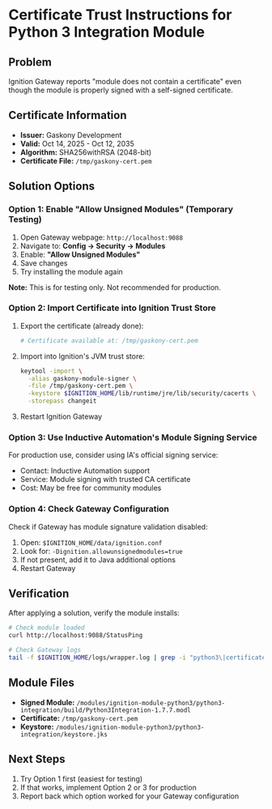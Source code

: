 # Certificate Trust Instructions for Python 3 Integration Module

## Problem
Ignition Gateway reports "module does not contain a certificate" even though the module is properly signed with a self-signed certificate.

## Certificate Information
- **Issuer:** Gaskony Development
- **Valid:** Oct 14, 2025 - Oct 12, 2035
- **Algorithm:** SHA256withRSA (2048-bit)
- **Certificate File:** `/tmp/gaskony-cert.pem`

## Solution Options

### Option 1: Enable "Allow Unsigned Modules" (Temporary Testing)

1. Open Gateway webpage: `http://localhost:9088`
2. Navigate to: **Config → Security → Modules**
3. Enable: **"Allow Unsigned Modules"**
4. Save changes
5. Try installing the module again

**Note:** This is for testing only. Not recommended for production.

### Option 2: Import Certificate into Ignition Trust Store

1. Export the certificate (already done):
   ```bash
   # Certificate available at: /tmp/gaskony-cert.pem
   ```

2. Import into Ignition's JVM trust store:
   ```bash
   keytool -import \
     -alias gaskony-module-signer \
     -file /tmp/gaskony-cert.pem \
     -keystore $IGNITION_HOME/lib/runtime/jre/lib/security/cacerts \
     -storepass changeit
   ```

3. Restart Ignition Gateway

### Option 3: Use Inductive Automation's Module Signing Service

For production use, consider using IA's official signing service:
- Contact: Inductive Automation support
- Service: Module signing with trusted CA certificate
- Cost: May be free for community modules

### Option 4: Check Gateway Configuration

Check if Gateway has module signature validation disabled:

1. Open: `$IGNITION_HOME/data/ignition.conf`
2. Look for: `-Dignition.allowunsignedmodules=true`
3. If not present, add it to Java additional options
4. Restart Gateway

## Verification

After applying a solution, verify the module installs:

```bash
# Check module loaded
curl http://localhost:9088/StatusPing

# Check Gateway logs
tail -f $IGNITION_HOME/logs/wrapper.log | grep -i "python3\|certificate"
```

## Module Files

- **Signed Module:** `/modules/ignition-module-python3/python3-integration/build/Python3Integration-1.7.7.modl`
- **Certificate:** `/tmp/gaskony-cert.pem`
- **Keystore:** `/modules/ignition-module-python3/python3-integration/keystore.jks`

## Next Steps

1. Try Option 1 first (easiest for testing)
2. If that works, implement Option 2 or 3 for production
3. Report back which option worked for your Gateway configuration
